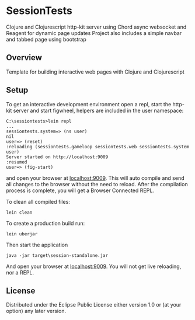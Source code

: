 # SessionTests

Clojure and Clojurescript http-kit server using Chord async websocket and Reagent for dynamic page updates
Project also includes a simple navbar and tabbed page using bootstrap

## Overview

Template for building interactive web pages with Clojure and Clojurescript

## Setup

To get an interactive development environment open a repl, start the http-kit server and start figwheel, helpers are included in the user namespace:

    C:\sessiontests>lein repl
    ...
    sessiontests.system=> (ns user)
    nil
    user=> (reset)
    :reloading (sessiontests.gameloop sessiontests.web sessiontests.system user)
    Server started on http://localhost:9009
    :resumed
    user=> (fig-start)

and open your browser at [localhost:9009](http://localhost:9009/).
This will auto compile and send all changes to the browser without the
need to reload. After the compilation process is complete, you will
get a Browser Connected REPL.

To clean all compiled files:

    lein clean

To create a production build run:

    lein uberjar
    
Then start the application

    java -jar target\session-standalone.jar

And open your browser at [localhost:9009](http://localhost:9009/). You will not get live reloading, nor a REPL. 

## License

Distributed under the Eclipse Public License either version 1.0 or (at your option) any later version.
